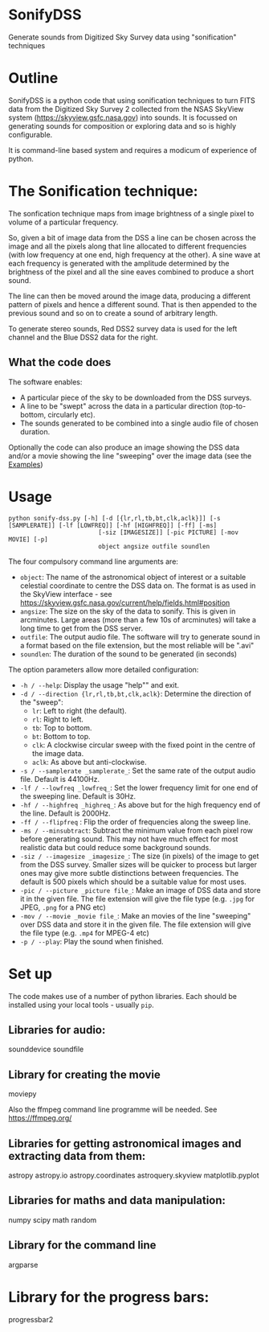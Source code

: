 # SonifyDSS
Generate sounds from Digitized Sky Survey data using "sonification" techniques

# Outline
SonifyDSS is a python code that using sonification techniques to turn FITS data from the Digitized Sky Survey 2 collected from the NSAS SkyView system (https://skyview.gsfc.nasa.gov) into sounds. It is focussed on generating sounds for composition or exploring data and so is highly configurable.

It is command-line based system and requires a modicum of experience of python.

# The Sonification technique:
The sonfication technique maps from image brightness of a single pixel to volume of a particular frequency.

So, given a bit of image data from the DSS a line can be chosen across the image and all the pixels along that line allocated to different frequencies (with low frequency at one end, high frequency at the other). A sine wave at each frequency is generated with the amplitude determined by the brightness of the pixel and all the sine eaves combined to produce a short sound.

The line can then be moved around the image data, producing a different pattern of pixels and hence a different sound. That is then appended to the previous sound and so on to create a sound of arbitrary length.

To generate stereo sounds, Red DSS2 survey data is used for the left channel and the Blue DSS2 data for the right.

## What the code does
The software enables:
* A particular piece of the sky to be downloaded from the DSS surveys.
* A line to be "swept" across the data in a particular direction (top-to-bottom, circularly etc).
* The sounds generated to be combined into a single audio file of chosen duration.

Optionally the code can also produce an image showing the DSS data and/or a movie showing the line "sweeping" over the image data (see the [Examples](/Examples))

# Usage
```
python sonify-dss.py [-h] [-d [{lr,rl,tb,bt,clk,aclk}]] [-s [SAMPLERATE]] [-lf [LOWFREQ]] [-hf [HIGHFREQ]] [-ff] [-ms]
                         [-siz [IMAGESIZE]] [-pic PICTURE] [-mov MOVIE] [-p]
                         object angsize outfile soundlen
```
The four compulsory command line arguments are:
* `object`: The name of the astronomical object of interest or a suitable celestial coordinate to centre the DSS data on. The format is as used in the SkyView interface - see https://skyview.gsfc.nasa.gov/current/help/fields.html#position
* `angsize`: The size on the sky of the data to sonify. This is given in arcminutes. Large areas (more than a few 10s of arcminutes) will take a long time to get from the DSS server.
* `outfile`: The output audio file. The software will try to generate sound in a format based on the file extension, but the most reliable will be ".avi"
* `soundlen`: The duration of the sound to be generated (in seconds)

The option parameters allow more detailed configuration:
* `-h / --help`: Display the usage "help"" and exit.
* `-d / --direction {lr,rl,tb,bt,clk,aclk}`: Determine the direction of the "sweep":
  * `lr`: Left to right (the default).
  * `rl`: Right to left.
  * `tb`: Top to bottom.
  * `bt`: Bottom to top.
  * `clk`: A clockwise circular sweep with the fixed point in the centre of the image data.
  * `aclk`: As above but anti-clockwise.
* `-s / --samplerate _samplerate_`: Set the same rate of the output audio file. Default is 44100Hz.
* `-lf / --lowfreq _lowfreq_`: Set the lower frequency limit for one end of the sweeping line. Default is 30Hz.
* `-hf / --highfreq _highreq_`: As above but for the high frequency end of the line. Default is 2000Hz.
* `-ff / --flipfreq` : Flip the order of frequencies along the sweep line.
* `-ms / --minsubtract`: Subtract the minimum value from each pixel row before generating sound. This may not have much effect for most realistic data but could reduce some background sounds.
* `-siz / --imagesize _imagesize_`: The size (in pixels) of the image to get from the DSS survey. Smaller sizes will be quicker to process but larger ones may give more subtle distinctions between frequencies. The default is 500 pixels which should be a suitable value for most uses.
* `-pic / --picture _picture file_`: Make an image of DSS data and store it in the given file. The file extension will give the file type (e.g. `.jpg` for  JPEG, `.png` for a PNG etc)
* `-mov / --movie _movie file_`: Make an movies of the line "sweeping" over DSS data and store it in the given file. The file extension will give the file type (e.g. `.mp4` for MPEG-4 etc)
* `-p / --play`: Play the sound when finished.

# Set up
The code makes use of a number of python libraries. Each should be installed using your local tools - usually `pip`.

## Libraries for audio:
  sounddevice
  soundfile

## Library for creating the movie
  moviepy

  Also the ffmpeg command line programme will be needed. See https://ffmpeg.org/

## Libraries for getting astronomical images and extracting data from them:
  astropy
  astropy.io
  astropy.coordinates
  astroquery.skyview
  matplotlib.pyplot

## Libraries for maths and data manipulation:
  numpy
  scipy
  math
  random

## Library for the command line
  argparse

# Library for the progress bars:
  progressbar2

